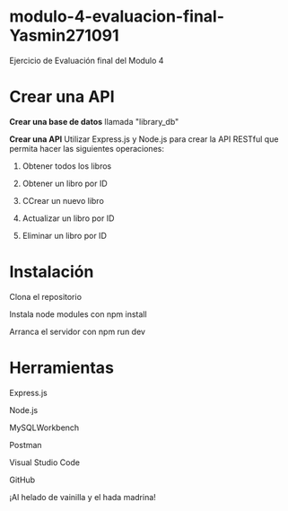 # modulo-4-evaluacion-final-Yasmin271091
Ejercicio de Evaluación final del Modulo 4
# Crear una API

  **Crear una base de datos** llamada "library_db" 
  
  **Crear una API** Utilizar Express.js y Node.js para crear la API RESTful que permita hacer las siguientes operaciones:
  
  1. Obtener todos los libros
  
  2. Obtener un libro por ID
  
  3. CCrear un nuevo libro
  
  4. Actualizar un libro por ID
  
  5. Eliminar un libro por ID


# Instalación

Clona el repositorio

Instala node modules con npm install

Arranca el servidor con npm run dev

# Herramientas 

Express.js

Node.js

MySQLWorkbench 

Postman

Visual Studio Code

GitHub


¡Al helado de vainilla y el hada madrina!